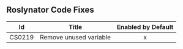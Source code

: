 ## Roslynator Code Fixes

Id | Title | Enabled by Default 
--- | --- |:---:
CS0219|Remove unused variable|x
